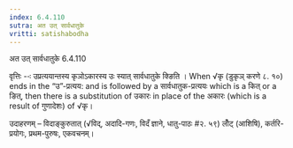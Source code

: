 ```yaml
---
index: 6.4.110
sutra: अत उत्‌ सार्वधातुके
vritti: satishabodha
---
```



 अत उत्‌ सार्वधातुके 6.4.110 


वृत्तिः --ः उप्रत्‍ययान्‍तस्‍य कृञोऽकारस्‍य उः स्‍यात् सार्वधातुके क्ङिति । When √कृ (डुकृञ् करणे ८. १०) ends in the “उ”-प्रत्यय: and is followed by a सार्वधातुक-प्रत्ययः which is a कित् or a ङित्, then there is a substitution of उकारः in place of the अकारः (which is a result of गुणादेशः) of √कृ। 


उदाहरणम् – विदाङ्कुरुतात् (√विद्, अदादि-गणः, विदँ ज्ञाने, धातु-पाठः #२. ५९) लोँट् (आशिषि), कर्तरि-प्रयोगः, प्रथम-पुरुषः, एकवचनम्। 

